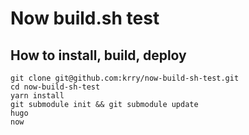 
# Now build.sh test

## How to install, build, deploy
```
git clone git@github.com:krry/now-build-sh-test.git
cd now-build-sh-test
yarn install
git submodule init && git submodule update
hugo
now
```

